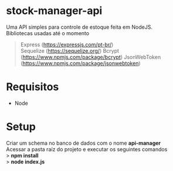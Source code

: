 # stock-manager-api
Uma API simples para controle de estoque feita em NodeJS.
<br> Bibliotecas usadas até o momento
> Express (https://expressjs.com/pt-br/) <br>
> Sequelize (https://sequelize.org/)
> Bcrypt (https://www.npmjs.com/package/bcrypt)
> JsonWebToken (https://www.npmjs.com/package/jsonwebtoken) 
 # Requisitos
 - Node
 # Setup
 Criar um schema no banco de dados com o nome **api-manager**
 <br>
 Acessar a pasta raíz do projeto e executar os seguintes comandos
 <br>  \> **npm install**
 <br>  \> **node index.js**
 
